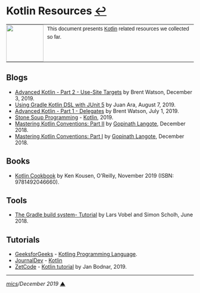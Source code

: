 # <span id="top">Kotlin Resources</span> <span style="size:30%;"><a href="README.md">↩</a></span>

<table style="font-family:Helvetica,Arial;font-size:14px;line-height:1.6;">
  <tr>
  <td style="border:0;padding:0 10px 0 0;min-width:25%;"><a href="https://kotlinlang.org/"><img src="https://upload.wikimedia.org/wikipedia/commons/thumb/7/74/Kotlin-logo.svg/120px-Kotlin-logo.svg.png" width="100"/></a></td>
  <td style="border:0;padding:0;vertical-align:text-top;">This document presents <a href="https://kotlinlang.org/">Kotlin</a> related resources we collected so far.
  </td>
  </tr>
</table>

## <span id="blogs">Blogs</span>

- [Advanced Kotlin - Part 2 - Use-Site Targets](https://americanexpress.io/advanced-kotlin-use-site-targets/) by Brent Watson, December 3, 2019.
- [Using Gradle Kotlin DSL with JUnit 5](https://technology.lastminute.com/junit5-kotlin-and-gradle-dsl/) by Juan Ara, August 7, 2019.
- [Advanced Kotlin - Part 1 - Delegates](https://americanexpress.io/advanced-kotlin-delegates/) by Brent Watson, July 1, 2019.
- [Stone Soup Programming](https://stonesoupprogramming.com/) - [Kotlin](https://stonesoupprogramming.com/category/kotlin/), 2019.
- [Mastering Kotlin Conventions: Part II](https://medium.com/insiden26/mastering-kotlin-conventions-get-set-in-rangeto-part-ii-6b0cce3fbe16) by [Gopinath Langote](https://medium.com/@gopinathlangote), December 2018.
- [Mastering Kotlin Conventions: Part I](https://medium.com/insiden26/mastering-kotlin-conventions-plus-minus-compareto-inc-dec-times-div-part-i-1a34b20aaf4) by [Gopinath Langote](https://medium.com/@gopinathlangote), December 2018.

## <span id="books">Books</span>

- [Kotlin Cookbook][book_kotlin_cookbook] by Ken Kousen, O'Reilly, November 2019 (ISBN: 9781492046660).

## <span id="tools">Tools</span>

- [The Gradle build system- Tutorial](https://www.vogella.com/tutorials/Gradle/article.html) by Lars Vobel and Simon Scholh, June 2018.

## <span id="tutorials">Tutorials</span>

- [GeeksforGeeks](https://www.geeksforgeeks.org/) - [Kotling Programming Language](https://www.geeksforgeeks.org/kotlin-programming-language/).
- [JournalDev](https://www.journaldev.com/) - [Kotlin](https://www.journaldev.com/kotlin)
- [ZetCode](http://zetcode.com/) - [Kotlin tutorial](http://zetcode.com/all/#kotlin) by Jan Bodnar, 2019.

***

*[mics](http://lampwww.epfl.ch/~michelou/)/December 2019* [**&#9650;**](#top)
<span id="bottom">&nbsp;</span>

<!-- link refs -->

[book_kotlin_cookbook]: https://www.oreilly.com/library/view/kotlin-cookbook/9781492046660/
